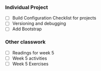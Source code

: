 ### Individual Project
 - [ ] Build Configuration Checklist for projects
 - [ ] Versioning and debugging
 - [ ] Add Bootstrap

 ### Other classwork
 - [ ] Readings for week 5
 - [ ] Week 5 activities
 - [ ] Week 5 Exercises
